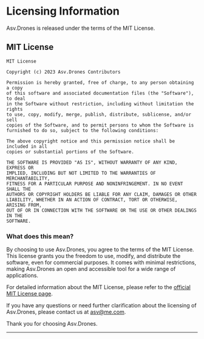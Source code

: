 # Licensing Information

Asv.Drones is released under the terms of the MIT License.

## MIT License

```
MIT License

Copyright (c) 2023 Asv.Drones Contributors

Permission is hereby granted, free of charge, to any person obtaining a copy
of this software and associated documentation files (the "Software"), to deal
in the Software without restriction, including without limitation the rights
to use, copy, modify, merge, publish, distribute, sublicense, and/or sell
copies of the Software, and to permit persons to whom the Software is
furnished to do so, subject to the following conditions:

The above copyright notice and this permission notice shall be included in all
copies or substantial portions of the Software.

THE SOFTWARE IS PROVIDED "AS IS", WITHOUT WARRANTY OF ANY KIND, EXPRESS OR
IMPLIED, INCLUDING BUT NOT LIMITED TO THE WARRANTIES OF MERCHANTABILITY,
FITNESS FOR A PARTICULAR PURPOSE AND NONINFRINGEMENT. IN NO EVENT SHALL THE
AUTHORS OR COPYRIGHT HOLDERS BE LIABLE FOR ANY CLAIM, DAMAGES OR OTHER
LIABILITY, WHETHER IN AN ACTION OF CONTRACT, TORT OR OTHERWISE, ARISING FROM,
OUT OF OR IN CONNECTION WITH THE SOFTWARE OR THE USE OR OTHER DEALINGS IN THE
SOFTWARE.
```

### What does this mean?

By choosing to use Asv.Drones, you agree to the terms of the MIT License. This license grants you the freedom to use, modify, and distribute the software, even for commercial purposes. It comes with minimal restrictions, making Asv.Drones an open and accessible tool for a wide range of applications.

For detailed information about the MIT License, please refer to the [official MIT License page](https://opensource.org/licenses/MIT).

If you have any questions or need further clarification about the licensing of Asv.Drones, please contact us at [asv@me.com](asv@me.com).

Thank you for choosing Asv.Drones.

---